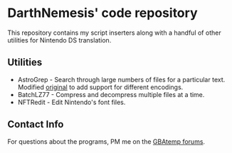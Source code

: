 # DarthNemesis' code repository #

This repository contains my script inserters along with a handful of other utilities for Nintendo DS translation.

## Utilities ##
  * AstroGrep - Search through large numbers of files for a particular text. Modified  [original](http://astrogrep.sourceforge.net/) to add support for different encodings.
  * BatchLZ77 - Compress and decompress multiple files at a time.
  * NFTRedit - Edit Nintendo's font files.

## Contact Info ##

For questions about the programs, PM me on the [GBAtemp forums](http://gbatemp.net/index.php?showuser=118382).